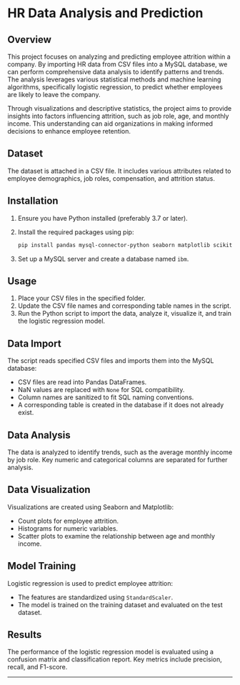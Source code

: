 # HR Data Analysis and Prediction

## Overview

This project focuses on analyzing and predicting employee attrition within a company. By importing HR data from CSV files into a MySQL database, we can perform comprehensive data analysis to identify patterns and trends. The analysis leverages various statistical methods and machine learning algorithms, specifically logistic regression, to predict whether employees are likely to leave the company.

Through visualizations and descriptive statistics, the project aims to provide insights into factors influencing attrition, such as job role, age, and monthly income. This understanding can aid organizations in making informed decisions to enhance employee retention.

## Dataset

The dataset is attached in a CSV file. It includes various attributes related to employee demographics, job roles, compensation, and attrition status.

## Installation

1. Ensure you have Python installed (preferably 3.7 or later).
2. Install the required packages using pip:

   ```bash
   pip install pandas mysql-connector-python seaborn matplotlib scikit-learn
   ```

3. Set up a MySQL server and create a database named `ibm`.

## Usage

1. Place your CSV files in the specified folder.
2. Update the CSV file names and corresponding table names in the script.
3. Run the Python script to import the data, analyze it, visualize it, and train the logistic regression model.

## Data Import

The script reads specified CSV files and imports them into the MySQL database:

- CSV files are read into Pandas DataFrames.
- NaN values are replaced with `None` for SQL compatibility.
- Column names are sanitized to fit SQL naming conventions.
- A corresponding table is created in the database if it does not already exist.

## Data Analysis

The data is analyzed to identify trends, such as the average monthly income by job role. Key numeric and categorical columns are separated for further analysis.

## Data Visualization

Visualizations are created using Seaborn and Matplotlib:

- Count plots for employee attrition.
- Histograms for numeric variables.
- Scatter plots to examine the relationship between age and monthly income.

## Model Training

Logistic regression is used to predict employee attrition:

- The features are standardized using `StandardScaler`.
- The model is trained on the training dataset and evaluated on the test dataset.

## Results

The performance of the logistic regression model is evaluated using a confusion matrix and classification report. Key metrics include precision, recall, and F1-score.

---
